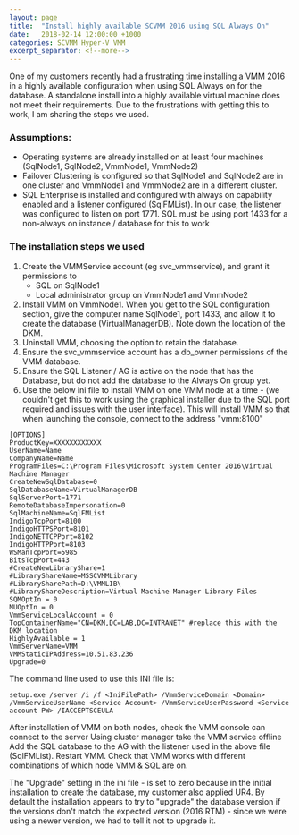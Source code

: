 ```yaml
---
layout: page
title:  "Install highly available SCVMM 2016 using SQL Always On"
date:   2018-02-14 12:00:00 +1000
categories: SCVMM Hyper-V VMM
excerpt_separator: <!--more-->
---
```

One of my customers recently had a frustrating time installing a VMM 2016 in a highly available configuration when using SQL Always on for the database. A standalone install into a highly available virtual machine does not meet their requirements. Due to the frustrations with getting this to work, I am sharing the steps we used.
<!--more-->

### Assumptions:

* Operating systems are already installed on at least four machines (SqlNode1, SqlNode2, VmmNode1, VmmNode2)
* Failover Clustering is configured so that SqlNode1 and SqlNode2 are in one cluster and VmmNode1 and VmmNode2 are in a different cluster.
* SQL Enterprise is installed and configured with always on capability enabled and a listener configured (SqlFMList). In our case, the listener was configured to listen on port 1771. SQL must be using port 1433 for a non-always on instance / database for this to work

### The installation steps we used

1. Create the VMMService account (eg svc_vmmservice), and grant it permissions to
    * SQL on SqlNode1
    * Local administrator group on  VmmNode1 and VmmNode2
2. Install VMM on VmmNode1. When you get to the SQL configuration section, give the computer name SqlNode1, port 1433, and allow it to create the database (VirtualManagerDB). Note down the location of the DKM.
3. Uninstall VMM, choosing the option to retain the database.
4. Ensure the svc_vmmservice account has a db_owner permissions of the VMM database.
5. Ensure the SQL Listener / AG is active on the node that has the Database, but do not add the database to the Always On group yet.
6. Use the below ini file to install VMM on one VMM node at a time -  (we couldn't get this to work using the graphical installer due to the SQL port required and issues with the user interface). This will install VMM so that when launching the console, connect to the address "vmm:8100"

```
[OPTIONS]
ProductKey=XXXXXXXXXXXX
UserName=Name
CompanyName=Name
ProgramFiles=C:\Program Files\Microsoft System Center 2016\Virtual Machine Manager
CreateNewSqlDatabase=0
SqlDatabaseName=VirtualManagerDB
SqlServerPort=1771
RemoteDatabaseImpersonation=0
SqlMachineName=SqlFMList
IndigoTcpPort=8100
IndigoHTTPSPort=8101
IndigoNETTCPPort=8102
IndigoHTTPPort=8103
WSManTcpPort=5985
BitsTcpPort=443
#CreateNewLibraryShare=1
#LibraryShareName=MSSCVMMLibrary
#LibrarySharePath=D:\VMMLIB\
#LibraryShareDescription=Virtual Machine Manager Library Files
SQMOptIn = 0
MUOptIn = 0
VmmServiceLocalAccount = 0
TopContainerName="CN=DKM,DC=LAB,DC=INTRANET" #replace this with the DKM location
HighlyAvailable = 1
VmmServerName=VMM
VMMStaticIPAddress=10.51.83.236
Upgrade=0
```

The command line used to use this INI file is:

```
setup.exe /server /i /f <IniFilePath> /VmmServiceDomain <Domain> /VmmServiceUserName <Service Account> /VmmServiceUserPassword <Service account PW> /IACCEPTSCEULA
```

After installation of VMM on both nodes, check the VMM console can connect to the server
Using cluster manager take the VMM service offline
Add the SQL database to the AG with the listener used in the above file (SqlFMList).
Restart VMM. Check that VMM works with different combinations of which node VMM & SQL are on.

The "Upgrade" setting in the ini file - is set to zero because in the initial installation to create the database, my customer also applied UR4. By default the installation appears to try to "upgrade" the database version if the versions don't match the expected version (2016 RTM) - since we were using a newer version, we had to tell it not to upgrade it.
